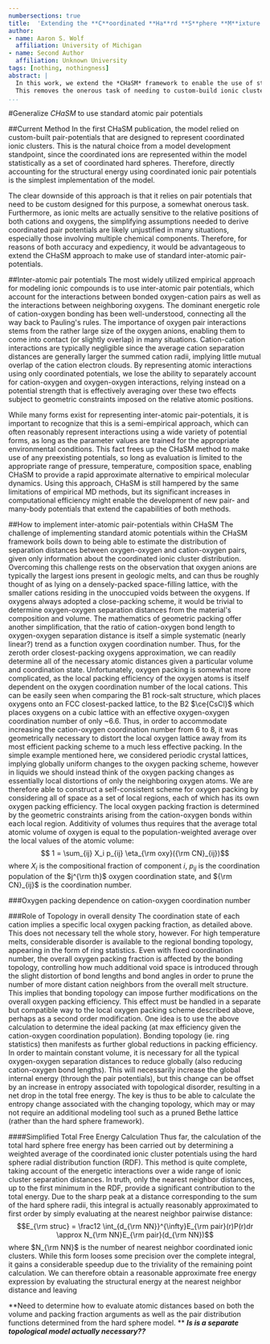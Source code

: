 ```yaml
---
numbersections: true
title:  'Extending the **C**oordinated **Ha**rd **S**phere **M**ixture (**CHaSM**) to Large Multicomponent Systems: Making use of Standard Interatomic Potentials'
author:
- name: Aaron S. Wolf
  affiliation: University of Michigan
- name: Second Author
  affiliation: Unknown University
tags: [nothing, nothingness]
abstract: |
  In this work, we extend the *CHaSM* framework to enable the use of standard interatomic potentials.
  This removes the onerous task of needing to custom-build ionic cluster potentials and increases accuracy of the method by properly handling oxygen-oxygen interactions
...
```


#Generalize _CHaSM_ to use standard atomic pair potentials

##Current Method
In the first CHaSM publication, the model relied on custom-built pair-potentials that are designed to represent coordinated ionic clusters.
This is the natural choice from a model development standpoint, since the coordinated ions are represented within the model statistically as a set of coordinated hard spheres.
Therefore, directly accounting for the structural energy using coordinated ionic pair potentials is the simplest implementation of the model.

The clear downside of this approach is that it relies on pair potentials that need to be custom designed for this purpose, a somewhat onerous task.
Furthermore, as ionic melts are actually sensitive to the relative positions of both cations and oxygens, the simplifying assumptions needed to derive coordinated pair potentials are likely unjustified in many situations, especially those involving multiple chemical components.
Therefore, for reasons of both accuracy and expediency, it would be advantageous to extend the CHaSM approach to make use of standard inter-atomic pair-potentials.

##Inter-atomic pair potentials
The most widely utilized empirical approach for modeling ionic compounds is to use inter-atomic pair potentials, which account for the interactions between bonded oxygen-cation pairs as well as the interactions between neighboring oxygens.
The dominant energetic role of cation-oxygen bonding has been well-understood, connecting all the way back to Pauling's rules.
The importance of oxygen pair interactions stems from the rather large size of the oxygen anions, enabling them to come into contact (or slightly overlap) in many situations.
Cation-cation interactions are typically negligible since the average cation separation distances are generally larger the summed cation radii, implying little mutual overlap of the cation electron clouds.
By representing atomic interactions using only coordinated potentials, we lose the ability to separately account for cation-oxygen and oxygen-oxygen interactions, relying instead on a potential strength that is effectively averaging over these two effects subject to geometric constraints imposed on the relative atomic positions.

While many forms exist for representing inter-atomic pair-potentials, it is important to recognize that this is a semi-empirical approach, which can often reasonably represent interactions using a wide variety of potential forms, as long as the parameter values are trained for the appropriate environmental conditions.
This fact frees up the CHaSM method to make use of any preexisting potentials, so long as evaluation is limited to the appropriate range of pressure, temperature, composition space, enabling CHaSM to provide a rapid approximate alternative to empirical molecular dynamics.
Using this approach, CHaSM is still hampered by the same limitations of empirical MD methods, but its significant increases in computational efficiency might enable the development of new pair- and many-body potentials that extend the capabilities of both methods.

##How to implement inter-atomic pair-potentials within CHaSM
The challenge of implementing standard atomic potentials within the CHaSM framework boils down to being able to estimate the distribution of separation distances between oxygen-oxygen and cation-oxygen pairs, given only information about the coordinated ionic cluster distribution.
Overcoming this challenge rests on the observation that oxygen anions are typically the largest ions present in geologic melts, and can thus be roughly thought of as lying on a densely-packed space-filling lattice, with the smaller cations residing in the unoccupied voids between the oxygens.
If oxygens always adopted a close-packing scheme, it would be trivial to determine oxygen-oxygen separation distances from the material's composition and volume.
The mathematics of geometric packing offer another simplification, that the ratio of cation-oxygen bond length to oxygen-oxygen separation distance is itself a simple systematic (nearly linear?) trend as a function oxygen coordination number.
Thus, for the zeroth order closest-packing oxygens approximation, we can readily determine all of the necessary atomic distances given a particular volume and coordination state.
Unfortunately, oxygen packing is somewhat more complicated, as the local packing efficiency of the oxygen atoms is itself dependent on the oxygen coordination number of the local cations.
This can be easily seen when comparing the B1 rock-salt structure, which places oxygens onto an FCC closest-packed lattice, to the B2 $\ce{CsCl}$ which places oxygens on a cubic lattice with an effective oxygen-oxygen coordination number of only ~6.6.
Thus, in order to accommodate increasing the cation-oxygen coordination number from 6 to 8, it was geometrically necessary to distort the local oxygen lattice away from its most efficient packing scheme to a much less effective packing.
In the simple example mentioned here, we considered periodic crystal lattices, implying globally uniform changes to the oxygen packing scheme, however in liquids we should instead think of the oxygen packing changes as essentially local distortions of only the neighboring oxygen atoms.
We are therefore able to construct a self-consistent scheme for oxygen packing by considering all of space as a set of local regions, each of which has its own oxygen packing efficiency.
The local oxygen packing fraction is determined by the geometric constraints arising from the cation-oxygen bonds within each local region.
Additivity of volumes thus requires that the average total atomic volume of oxygen is equal to the population-weighted average over the local values of the atomic volume:
$$ 1 = \sum_{ij} X_i p_{ij} \eta_{\rm oxy}({\rm CN}_{ij})$$
where $X_i$ is the compositional fraction of component $i$, $p_{ij}$ is the coordination population of the $j^{\rm th}$ oxygen coordination state, and ${\rm CN}_{ij}$ is the coordination number.
<!--The local oxygen packing fraction, $\eta_{\rm oxy}$, is a smooth function of coordination number and is approximated using a spline-fit **???** to trend for the standard set of monatomic crystals (e.g., cubic, FCC, BCC, etc.).-->

###Oxygen packing dependence on cation-oxygen coordination number

###Role of Topology in overall density
The coordination state of each cation implies a specific local oxygen packing fraction, as detailed above.
This does not necessary tell the whole story, however.
For high temperature melts, considerable disorder is available to the regional bonding topology, appearing in the form of ring statistics.
Even with fixed coordination number, the overall oxygen packing fraction is affected by the bonding topology, controlling how much additional void space is introduced through the slight distortion of bond lengths and bond angles in order to prune the number of more distant cation neighbors from the overall melt structure.
This implies that bonding topology can impose further modifications on the overall oxygen packing efficiency.
This effect must be handled in a separate but compatible way to the local oxygen packing scheme described above, perhaps as a second order modification.
One idea is to use the above calculation to determine the ideal packing (at max efficiency given the cation-oxygen coordination population).
Bonding topology (ie. ring statistics) then manifests as further global reductions in packing efficiency.
In order to maintain constant volume, it is necessary for all the typical oxygen-oxygen separation distances to reduce globally (also reducing cation-oxygen bond lengths).
This will necessarily increase the global internal energy (through the pair potentials), but this change can be offset by an increase in entropy associated with topological disorder, resulting in a net drop in the total free energy.
The key is thus to be able to calculate the entropy change associated with the changing topology, which may or may not require an additional modeling tool such as a pruned Bethe lattice (rather than the hard sphere framework).

####Simplified Total Free Energy Calculation
Thus far, the calculation of the total hard sphere free energy has been carried out by determining a weighted average of the coordinated ionic cluster potentials using the hard sphere radial distribution function (RDF).
This method is quite complete, taking account of the energetic interactions over a wide range of ionic cluster separation distances.
In truth, only the nearest neighbor distances, up to the first minimum in the RDF, provide a significant contribution to the total energy.
Due to the sharp peak at a distance corresponding to the sum of the hard sphere radii, this integral is actually reasonably approximated to first order by simply evaluating at the nearest neighbor pairwise distance:
$$E_{\rm struc} = \frac12 \int_{d_{\rm NN}}^{\infty}E_{\rm pair}(r)P(r)dr \approx N_{\rm NN}E_{\rm pair}(d_{\rm NN})$$
where $N_{\rm NN}$ is the number of nearest neighbor coordinated ionic clusters.
While this form looses some precision over the complete integral, it gains a considerable speedup due to the triviality of the remaining point calculation.
We can therefore obtain a reasonable approximate free energy expression by evaluating the structural energy at the nearest neighbor distance and leaving 

**Need to determine how to evaluate atomic distances based on both the volume and packing fraction arguments as well as the pair distribution functions determined from the hard sphere model. **
***Is is a separate topological model actually necessary??***

